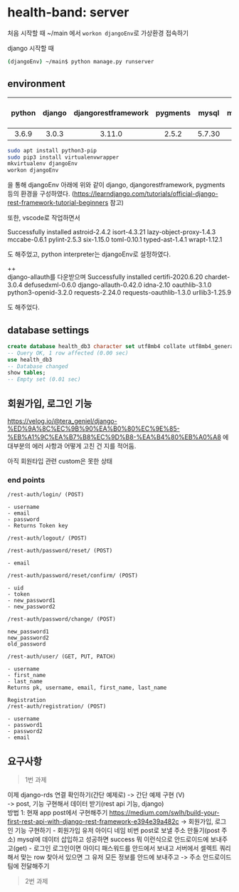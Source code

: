 # health-band: server

처음 시작할 때 ~/main 에서 `workon djangoEnv`로 가상환경 접속하기

django 시작할 때
```bash
(djangoEnv) ~/main$ python manage.py runserver

```


## environment

| python | django | djangorestframework | pygments | mysql | mysqlclient | mysql-client-core | django-rest-auth | django-allauth | 
| :----: | :----: | :------------------:| :------: | :---: | :---------: | :---------------: | :--------------: | :----: |
| 3.6.9 | 3.0.3 | 3.11.0 | 2.5.2 | 5.7.30 | 2.0.1 | 5.7 | 0.9.5 | 0.42.0 |

```bash
sudo apt install python3-pip
sudo pip3 install virtualenvwrapper
mkvirtualenv djangoEnv
workon djangoEnv
```
을 통해 djangoEnv 아래에 위와 같이 django, djangorestframework, pygments 등의 환경을 구성하였다.
(https://learndjango.com/tutorials/official-django-rest-framework-tutorial-beginners 참고)

또한, vscode로 작업하면서

Successfully installed astroid-2.4.2 isort-4.3.21 lazy-object-proxy-1.4.3 mccabe-0.6.1 pylint-2.5.3 six-1.15.0 toml-0.10.1 typed-ast-1.4.1 wrapt-1.12.1

도 해주었고, python interpreter는 djangoEnv로 설정하였다.

++  
django-allauth를 다운받으며
Successfully installed certifi-2020.6.20 chardet-3.0.4 defusedxml-0.6.0 django-allauth-0.42.0 idna-2.10 oauthlib-3.1.0 python3-openid-3.2.0 requests-2.24.0 requests-oauthlib-1.3.0 urllib3-1.25.9

도 해주었다.

## database settings

```sql
create database health_db3 character set utf8mb4 collate utf8mb4_general_ci;
-- Query OK, 1 row affected (0.00 sec)
use health_db3
-- Database changed
show tables;
-- Empty set (0.01 sec)
```

## 회원가입, 로그인 기능

https://velog.io/@tera_geniel/django-%ED%9A%8C%EC%9B%90%EA%B0%80%EC%9E%85-%EB%A1%9C%EA%B7%B8%EC%9D%B8-%EA%B4%80%EB%A0%A8
에 대부분의 에러 사항과 어떻게 고친 건 지를 적어둠.

아직 회원타입 관련 custom은 못한 상태

### end points
```
/rest-auth/login/ (POST)

- username
- email
- password
- Returns Token key
```
```
/rest-auth/logout/ (POST)
```
```
/rest-auth/password/reset/ (POST)

- email
```
```
/rest-auth/password/reset/confirm/ (POST)

- uid
- token
- new_password1
- new_password2
```
```
/rest-auth/password/change/ (POST)

new_password1
new_password2
old_password
```

```
/rest-auth/user/ (GET, PUT, PATCH)

- username
- first_name
- last_name
Returns pk, username, email, first_name, last_name
```
```
Registration
/rest-auth/registration/ (POST)

- username
- password1
- password2
- email
```


## 요구사항


> 1번 과제

이제 django-rds 연결 확인하기(간단 예제로)
-> 간단 예제 구현 (V)  
-> post, 기능 구현해서 데이터 받기(rest api 기능, django)  
    방법 1: 현재 app post에서 구현해주기
    https://medium.com/swlh/build-your-first-rest-api-with-django-rest-framework-e394e39a482c
-> 회원가입, 로그인 기능 구현하기
    - 회원가입
    유저 아이디 네임 비번 post로 보낼 주소 만들기(post 주소)
    mysql에 데이터 삽입하고 성공하면 success 뭐 이런식으로 안드로이드에 보내주고(get)
    - 로그인
    로그인이면 아이디 패스워드를 안드에서 보내고 서버에서 셀렉트 쿼리 해서 맞는 row 찾아서 있으면 그 유저 모든 정보를 안드에 보내주고
-> 주소 안드로이드팀에 전달해주기  

> 2번 과제


